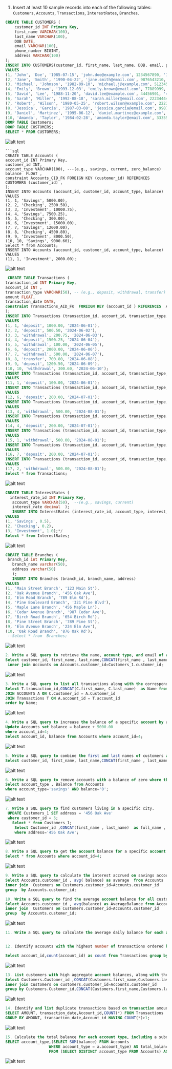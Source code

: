 1. Insert at least 10 sample records into each of the following tables: `Customers`, `Accounts`, `Transactions`, `InterestRates`, `Branches`.

```sql
CREATE TABLE CUSTOMERS (
    customer_id INT Primary Key,
    first_name VARCHAR(100),
    last_name VARCHAR(100),
    DOB DATE,
    email VARCHAR(100),
    phone_number BIGINT,
    address VARCHAR(100)
);
INSERT INTO CUSTOMERS(customer_id, first_name, last_name, DOB, email, phone_number, address)
VALUES
(1, 'John', 'Doe', '1985-07-15', 'john.doe@example.com', 1234567890, '123 Main St'),
(2, 'Jane', 'Smith', '1990-04-22', 'jane.smith@email.com', 9876543210, '456 Oak Ave'),
(3, 'Michael', 'Johnson', '1982-09-10', 'michael.j@example.com', 51234567, '789 Elm Rd'),
(4, 'Emily', 'Brown', '1993-12-03', 'emily.brown@email.com', 77889999, '321 Pine Blvd'),
(5, 'David', 'Lee', '1988-11-20', 'david.lee@example.com', 44456901, '456 Maple Ln'),
(6, 'Sarah', 'Miller', '1992-08-18', 'sarah.miller@email.com', 22234444, '987 Cedar Ave'),
(7, 'Robert', 'Wilson', '1980-05-25', 'robert.wilson@example.com', 2223333, '654 Birch Rd'),
(8, 'Jessica', 'Garcia', '1987-03-08', 'jessica.garcia@email.com', 9987777, '789 Pine St'),
(9, 'Daniel', 'Martinez', '1995-06-12', 'daniel.martinez@example.com', 67778888, '234 Elm Ave'),
(10, 'Amanda', 'Taylor', '1984-02-28', 'amanda.taylor@email.com', 3335555, '876 Oak Rd');
DROP TABLE Customers;
DROP TABLE CUSTOMERS;
SELECT * FROM CUSTOMERS;
```

![alt text](image-62.png)

````
```sql
CREATE TABLE Accounts (
account_id INT Primary Key,
customer_id INT,
account_type VARCHAR(100), ---(e.g., savings, current, zero_balance)
balance  FLOAT ,
constraint Accounts_CID_FK FOREIGN KEY (customer_id) REFERENCES CUSTOMERS (customer_id) ,
);
INSERT INTO Accounts (account_id, customer_id, account_type, balance)
VALUES
(1, 1, 'Savings', 5000.00),
(2, 2, 'Checking', 2500.50),
(3, 3, 'Investment', 10000.75),
(4, 4, 'Savings', 7500.25),
(5, 5, 'Checking', 300.00),
(6, 6, 'Investment', 15000.00),
(7, 7, 'Savings', 12000.00),
(8, 8, 'Checking', 4500.80),
(9, 9, 'Investment', 8000.50),
(10, 10, 'Savings', 9000.60);
Select * from Accounts;
INSERT INTO Accounts (account_id, customer_id, account_type, balance)
VALUES
(11, 1, 'Investment', 2000.00);
````

![alt text](image-63.png)

```sql
 CREATE TABLE Transactions (
transaction_id INT Primary Key,
account_id INT ,
transaction_type VARCHAR(50), -- (e.g., deposit, withdrawal, transfer)
amount FLOAT,
transaction_date DATE,
constraint Transactions_AID_FK  FOREIGN KEY (account_id ) REFERENCES  Accounts (account_id )
);
INSERT INTO Transactions (transaction_id, account_id, transaction_type, amount, transaction_date)
VALUES
(1, 1, 'deposit', 1000.00, '2024-06-01'),
(2, 2, 'deposit', 500.50, '2024-06-02'),
(3, 3, 'withdrawal', 200.75, '2024-06-03'),
(4, 4, 'deposit', 1500.25, '2024-06-04'),
(5, 5, 'withdrawal', 100.00, '2024-06-05'),
(6, 6, 'deposit', 2000.00, '2024-06-06'),
(7, 7, 'withdrawal', 500.00, '2024-06-07'),
(8, 8, 'transfer', 700.80, '2024-06-08'),
(9, 9, 'deposit', 1200.50, '2024-06-09'),
(10, 10, 'withdrawal', 300.60, '2024-06-10');
INSERT INTO Transactions (transaction_id, account_id, transaction_type, amount, transaction_date)
VALUES
(11, 1, 'deposit', 100.00, '2024-06-01');
INSERT INTO Transactions (transaction_id, account_id, transaction_type, amount, transaction_date)
VALUES
(12, 6, 'deposit', 200.00, '2024-07-01');
INSERT INTO Transactions (transaction_id, account_id, transaction_type, amount, transaction_date)
VALUES
(13, 4, 'withdrawal', 500.00, '2024-08-01');
INSERT INTO Transactions (transaction_id, account_id, transaction_type, amount, transaction_date)
VALUES
(14, 4, 'deposit', 200.00, '2024-07-01');
INSERT INTO Transactions (transaction_id, account_id, transaction_type, amount, transaction_date)
VALUES
(15, 1, 'withdrawal', 500.00, '2024-08-01');
INSERT INTO Transactions (transaction_id, account_id, transaction_type, amount, transaction_date)
VALUES
(16, 7, 'deposit', 200.00, '2024-07-01');
INSERT INTO Transactions (transaction_id, account_id, transaction_type, amount, transaction_date)
VALUES
(17, 2, 'withdrawal', 500.00, '2024-08-01');
Select * from Transactions;
```

![alt text](image-64.png)

```sql
CREATE TABLE InterestRates (
  interest_rate_id INT Primary Key,
   account_type VARCHAR(50),  --(e.g., savings, current)
   interest_rate decimal  );
   INSERT INTO InterestRates (interest_rate_id, account_type, interest_rate)
VALUES
(1, 'Savings', 0.5),
(2, 'Checking', 0.2),
(3, 'Investment', 1.0);*/
Select * from InterestRates;
```

![alt text](image-65.png)

```sql
CREATE TABLE Branches (
 branch_id int Primary Key,
   branch_name varchar(50),
   address varchar(50)
   );
   INSERT INTO Branches (branch_id, branch_name, address)
VALUES
(1, 'Main Street Branch', '123 Main St'),
(2, 'Oak Avenue Branch', '456 Oak Ave'),
(3, 'Elm Road Branch', '789 Elm Rd'),
(4, 'Pine Boulevard Branch', '321 Pine Blvd'),
(5, 'Maple Lane Branch', '456 Maple Ln'),
(6, 'Cedar Avenue Branch', '987 Cedar Ave'),
(7, 'Birch Road Branch', '654 Birch Rd'),
(8, 'Pine Street Branch', '789 Pine St'),
(9, 'Elm Avenue Branch', '234 Elm Ave'),
(10, 'Oak Road Branch', '876 Oak Rd');
 --Select * from  Branches;
```

![alt text](image-66.png)

```sql
2. Write a SQL query to retrieve the name, account type, and email of all customers.
Select customer_id, first_name, last_name,CONCAT(first_name , last_name)  as Name from Customers_1
 inner join Accounts on Accounts.customer_id=Customers_1.customer_id;
```

![alt text](image-67.png)

```sql
3. Write a SQL query to list all transactions along with the corresponding customer.
Select T.transaction_id,CONCAT(C.first_name, C.last_name)  as Name from CUSTOMERS C
JOIN ACCOUNTS A ON C.Customer_id = A.Customer_id
JOIN Transactions T ON A.account_id = T.account_id
order by Name;
```

![alt text](image-71.png)

```sql
4. Write a SQL query to increase the balance of a specific account by a certain amount.
Update Accounts set balance = balance + 5000.00
where account_id=4;
Select account_id, balance from Accounts where account_id=4;
```

![alt text](image-72.png)

```sql
5. Write a SQL query to combine the first and last names of customers as `full_name`.
Select customer_id, first_name, last_name,CONCAT(first_name , last_name)  as full_name from Customers_1;
```

![alt text](image-68.png)

```sql
6. Write a SQL query to remove accounts with a balance of zero where the account type is savings.
Select account_type , Balance from Accounts
where account_type='savings' AND balance='0';
```

![alt text](image-69.png)

```sql
7. Write a SQL query to find customers living in a specific city.
 UPDATE Customers_1 SET address = '456 Oak Ave'
 where customer_id = 5;
   Select * from Customers_1;
    Select Customer_id ,CONCAT(first_name , last_name)  as full_name , address from Customers_1
	where address='456 Oak Ave';
```

![alt text](image-70.png)

```sql
8. Write a SQL query to get the account balance for a specific account.
Select * from Accounts where account_id=4;
```

![alt text](image-73.png)

```sql
9. Write a SQL query to calculate the interest accrued on savings accounts based on a given interest rate.
Select Accounts.customer_id , avg( balance) as average  from Accounts
inner join  Customers on Customers.customer_id=Accounts.customer_id
group  by Accounts.customer_id;

```

```sql
10. Write a SQL query to find the average account balance for all customers.
Select Accounts.customer_id , avg(balance) as AverageBalance from Accounts
inner join  Customers on Customers.customer_id=Accounts.customer_id
group  by Accounts.customer_id;
```

![alt text](image-74.png)

```sql
11. Write a SQL query to calculate the average daily balance for each account over a specified period.



```

```sql
12. Identify accounts with the highest number of transactions ordered by descending order.

Select account_id,count(account_id) as count from Transactions group by account_id order by count(account_id) desc;
```

![alt text](image-75.png)

```sql
13. List customers with high aggregate account balances, along with their account types.
Select Customers.Customer_id ,CONCAT(Customers.first_name,Customers.last_name) AS FULLNAME,account_id ,account_type ,Sum(balance) as Balance from Accounts
inner join Customers on customers.customer_id=Accounts.customer_id
group by Customers.Customer_id,CONCAT(Customers.first_name,Customers.last_name), account_id,account_type order by SUM(balance) desc;
```

![alt text](image-76.png)

```sql
14. Identify and list duplicate transactions based on transaction amount, date, and account.
SELECT AMOUNT, transaction_date,Account_id,COUNT(*) FROM Transactions
GROUP BY AMOUNT, transaction_date,Account_id HAVING COUNT(*)>1;

```

![alt text](image-78.png)

```sql
15. Calculate the total balance for each account type, including a subquery within the SELECT clause.
SELECT account_type,(SELECT SUM(balance) FROM Accounts
                   WHERE account_type = a.account_type) AS total_balance
                   FROM (SELECT DISTINCT account_type FROM Accounts) AS a;

```

![alt text](image-77.png)

